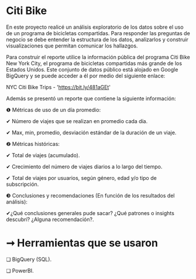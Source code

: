 # Citi Bike

En este proyecto realicé un análisis exploratorio de los datos sobre el uso de un programa de bicicletas compartidas. Para responder las preguntas de negocio se debe entender la estructura de los datos, analizarlos y construir visualizaciones que permitan comunicar los hallazgos.

Para construir el reporte utilice la información pública del programa Citi Bike New York City, el programa de bicicletas compartidas más grande de los Estados Unidos. Este conjunto de datos público está alojado en Google BigQuery y se puede acceder a él por medio del siguiente enlace: 

NYC Citi Bike Trips - 'https://bit.ly/481aGEt' 

Además se presentó un reporte que contiene la siguiente información:

❶ Métricas de uso de un día promedio: 

  ✔ Número de viajes que se realizan en promedio cada día.
  
  ✔ Max, min, promedio, desviación estándar de la duración de un viaje.

❷ Métricas históricas: 

  ✔ Total de viajes (acumulado).
  
  ✔ Crecimiento del número de viajes diarios a lo largo del tiempo.
  
  ✔ Total de viajes por usuarios, según género, edad y/o tipo de subscripción.

❸ Conclusiones y recomendaciones (En función de los resultados del análisis):

  ✔¿Qué conclusiones generales pude sacar? ¿Qué patrones o insights descubrí? ¿Alguna recomendación?.

# ➞ Herramientas que se usaron

❏ BigQuery (SQL).

❏ PowerBI.
